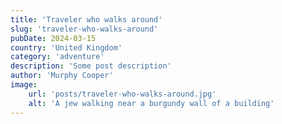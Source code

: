 ```yaml
---
title: 'Traveler who walks around'
slug: 'traveler-who-walks-around'
pubDate: 2024-03-15
country: 'United Kingdom'
category: 'adventure'
description: 'Some post description'
author: 'Murphy Cooper'
image:
    url: 'posts/traveler-who-walks-around.jpg'
    alt: 'A jew walking near a burgundy wall of a building'
---
```

